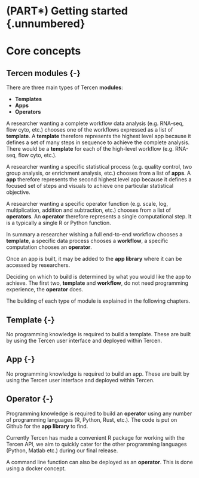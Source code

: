 # (PART\*) Getting started {.unnumbered}

# Core concepts

## Tercen modules {-}

There are three main types of Tercen __modules__:

* __Templates__
* __Apps__
* __Operators__

A researcher wanting a complete workflow data analysis (e.g. RNA-seq, flow cyto,
etc.) chooses one of the workflows expressed as a list of __template__. A 
__template__ therefore represents the highest level app because it defines a 
set of many steps in sequence to achieve the complete analysis. There would be
a __template__ for each of the high-level workflow (e.g. RNA-seq, flow cyto, etc.).

A researcher wanting a specific statistical process (e.g. quality control, two 
group analysis, or enrichment analysis, etc.) chooses from a list of __apps__. 
A __app__ therefore represents the second highest level app because it defines a
focused set of steps and visuals to achieve one particular statistical objective.


A researcher wanting a specific operator function (e.g. scale, log, multiplication,
addition and subtraction, etc.) chooses from a list of __operators__. 
An __operator__ therefore represents a single computational step. It is a 
typically a single R or Python function.


In summary a researcher wishing a full end-to-end workflow chooses a __template__, 
a specific data process chooses a __workflow__, a specific computation chooses 
an __operator__.

Once an app is built, it may be added to the __app library__ where it can be 
accessed by researchers.


Deciding on which to build is determined by what you would like the app to achieve.
The first two, __template__ and __workflow__, do not need programming experience, 
the __operator__ does. 


The building of each type of module is explained in the following chapters.

## Template {-}

No programming knowledge is required to build a template.
These are built by using the Tercen user interface and deployed within Tercen.

## App {-}

No programming knowledge is required to build an app.
These are built by using the Tercen user interface and deployed within Tercen.

## Operator {-}

Programming knowledge is required to build an __operator__ using any number of 
programming languages (R, Python, Rust, etc.). The code is put on Github 
for the __app library__ to find. 

Currently Tercen has made a convenient R package for working with the Tercen API,
we aim to quickly cater for the other programming languages (Python, Matlab etc.) 
during our final release.

A command line function can also be deployed as an __operator__. This is 
done using a docker concept.
